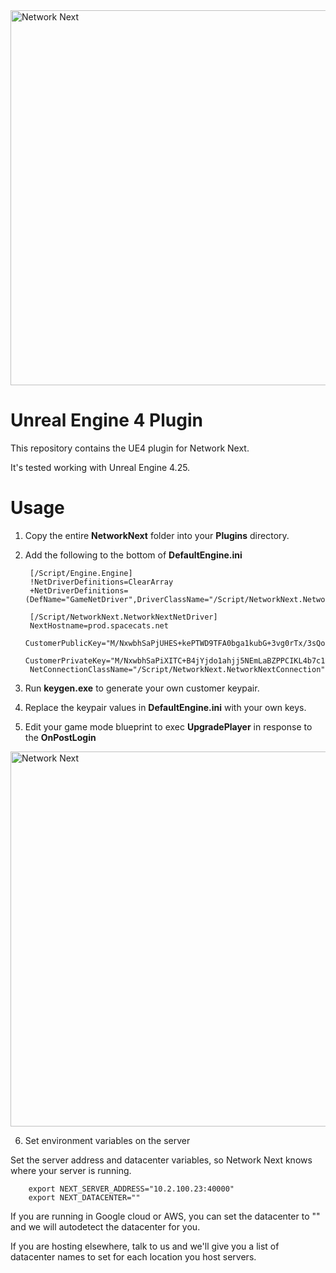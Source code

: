 <img src="https://static.wixstatic.com/media/799fd4_0512b6edaeea4017a35613b4c0e9fc0b~mv2.jpg/v1/fill/w_1200,h_140,al_c,q_80,usm_0.66_1.00_0.01/networknext_logo_colour_black_RGB_tightc.jpg" alt="Network Next" width="600"/>

<br>

# Unreal Engine 4 Plugin

This repository contains the UE4 plugin for Network Next.

It's tested working with Unreal Engine 4.25.

# Usage

1. Copy the entire **NetworkNext** folder into your **Plugins** directory.

2. Add the following to the bottom of **DefaultEngine.ini**

        [/Script/Engine.Engine]
        !NetDriverDefinitions=ClearArray
        +NetDriverDefinitions=   (DefName="GameNetDriver",DriverClassName="/Script/NetworkNext.NetworkNextNetDriver",DriverClassNameFallback="/Script/NetworkNext.NetworkNextNetDriver")

        [/Script/NetworkNext.NetworkNextNetDriver]
        NextHostname=prod.spacecats.net
        CustomerPublicKey="M/NxwbhSaPjUHES+kePTWD9TFA0bga1kubG+3vg0rTx/3sQoFgMB1w=="
        CustomerPrivateKey="M/NxwbhSaPiXITC+B4jYjdo1ahjj5NEmLaBZPPCIKL4b7c1KeQ8hq9QcRL6R49NYP1MUDRuBrWS5sb7e+DStPH/exCgWAwHX"
        NetConnectionClassName="/Script/NetworkNext.NetworkNextConnection"

3. Run **keygen.exe** to generate your own customer keypair.

4. Replace the keypair values in **DefaultEngine.ini** with your own keys.

5. Edit your game mode blueprint to exec **UpgradePlayer** in response to the **OnPostLogin**

<img src="https://storage.googleapis.com/network-next-ue4/blueprint.jpg" alt="Network Next" width="600"/>

6. Set environment variables on the server

Set the server address and datacenter variables, so Network Next knows where your server is running.

        export NEXT_SERVER_ADDRESS="10.2.100.23:40000"
        export NEXT_DATACENTER=""

If you are running in Google cloud or AWS, you can set the datacenter to "" and we will autodetect the datacenter for you. 

If you are hosting elsewhere, talk to us and we'll give you a list of datacenter names to set for each location you host servers.
